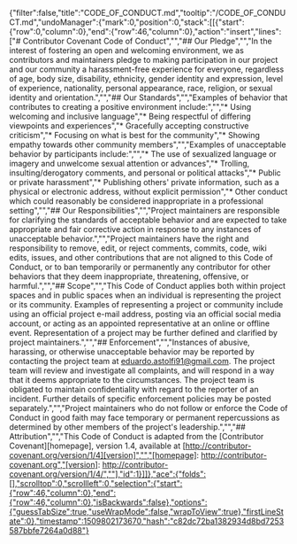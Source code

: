 {"filter":false,"title":"CODE_OF_CONDUCT.md","tooltip":"/CODE_OF_CONDUCT.md","undoManager":{"mark":0,"position":0,"stack":[[{"start":{"row":0,"column":0},"end":{"row":46,"column":0},"action":"insert","lines":["# Contributor Covenant Code of Conduct","","## Our Pledge","","In the interest of fostering an open and welcoming environment, we as contributors and maintainers pledge to making participation in our project and our community a harassment-free experience for everyone, regardless of age, body size, disability, ethnicity, gender identity and expression, level of experience, nationality, personal appearance, race, religion, or sexual identity and orientation.","","## Our Standards","","Examples of behavior that contributes to creating a positive environment include:","","* Using welcoming and inclusive language","* Being respectful of differing viewpoints and experiences","* Gracefully accepting constructive criticism","* Focusing on what is best for the community","* Showing empathy towards other community members","","Examples of unacceptable behavior by participants include:","","* The use of sexualized language or imagery and unwelcome sexual attention or advances","* Trolling, insulting/derogatory comments, and personal or political attacks","* Public or private harassment","* Publishing others' private information, such as a physical or electronic address, without explicit permission","* Other conduct which could reasonably be considered inappropriate in a professional setting","","## Our Responsibilities","","Project maintainers are responsible for clarifying the standards of acceptable behavior and are expected to take appropriate and fair corrective action in response to any instances of unacceptable behavior.","","Project maintainers have the right and responsibility to remove, edit, or reject comments, commits, code, wiki edits, issues, and other contributions that are not aligned to this Code of Conduct, or to ban temporarily or permanently any contributor for other behaviors that they deem inappropriate, threatening, offensive, or harmful.","","## Scope","","This Code of Conduct applies both within project spaces and in public spaces when an individual is representing the project or its community. Examples of representing a project or community include using an official project e-mail address, posting via an official social media account, or acting as an appointed representative at an online or offline event. Representation of a project may be further defined and clarified by project maintainers.","","## Enforcement","","Instances of abusive, harassing, or otherwise unacceptable behavior may be reported by contacting the project team at eduardo.astolfi91@gmail.com. The project team will review and investigate all complaints, and will respond in a way that it deems appropriate to the circumstances. The project team is obligated to maintain confidentiality with regard to the reporter of an incident. Further details of specific enforcement policies may be posted separately.","","Project maintainers who do not follow or enforce the Code of Conduct in good faith may face temporary or permanent repercussions as determined by other members of the project's leadership.","","## Attribution","","This Code of Conduct is adapted from the [Contributor Covenant][homepage], version 1.4, available at [http://contributor-covenant.org/version/1/4][version]","","[homepage]: http://contributor-covenant.org","[version]: http://contributor-covenant.org/version/1/4/",""],"id":1}]]},"ace":{"folds":[],"scrolltop":0,"scrollleft":0,"selection":{"start":{"row":46,"column":0},"end":{"row":46,"column":0},"isBackwards":false},"options":{"guessTabSize":true,"useWrapMode":false,"wrapToView":true},"firstLineState":0},"timestamp":1509802173670,"hash":"c82dc72ba1382934d8bd7253587bbfe7264a0d88"}